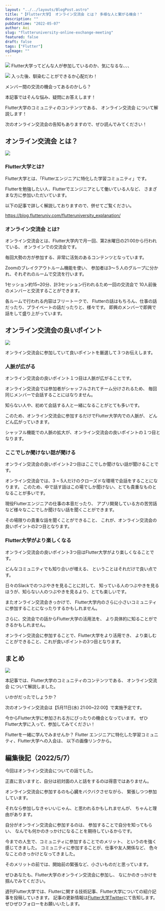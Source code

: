 ```yaml
---
layout: "../../layouts/BlogPost.astro"
title: "【Flutter大学】 オンライン交流会 とは？ 多様な人と繋がる機会！"
description: ""
pubDatetime: "2022-05-07"
author: Aoi
slug: "flutteruniversity-online-exchange-meeting"
featured: false
draft: false
tags: ["Flutter"]
ogImage: ""
---
```


![](https://blog.flutteruniv.com/wp-content/themes/cocoon-master/images/ojisan.png)
Flutter大学ってどんな人が参加しているのか、気になるな、、、

![](https://blog.flutteruniv.com/wp-content/themes/cocoon-master/images/obasan.png)
入った後、馴染むことができるか心配だわ！

メンバー間の交流の機会ってあるのかしら？

本記事ではそんな悩み、疑問にお答えします！

Flutter大学のコミュニティのコンテンツである、
オンライン交流会 について解説します！

次のオンライン交流会の告知もありますので、ぜひ読んでみてください！

## オンライン交流会 とは？

![](http://blog.flutteruniv.com/wp-content/uploads/2022/03/meeting2-1024x683.jpeg)

### Flutter大学とは?

Flutter大学とは、「Flutterエンジニアに特化した学習コミュニティ」です。

Flutterを勉強したい人、Flutterでエンジニアとして働いている人など、
さまざまな方に参加いただいています。

以下の記事で詳しく解説しておりますので、併せてご覧ください。

https://blog.flutteruniv.com/flutteruniversity_explanation/

### オンライン交流会 とは?

オンライン交流会とは、Flutter大学内で月一回、第2水曜日の21:00から行われている、
オンラインでの交流会です。

毎回大勢の方が参加する、非常に活気のあるコンテンツとなっています。

Zoomのブレイクアウトルーム機能を使い、
参加者は3〜５人のグループに分かれ、それぞれのルームで交流を行います。

1セッション約15~20分、計3セッション行われるため一回の交流会で
10人前後のメンバーと交流することができます。

各ルームで行われる内容はフリートークで、
Flutterの話はもちろん、仕事の話だったり、プライベートの話だったりと、様々です。
即興のメンバーで即興で話をして盛り上がっています。

## オンライン交流会の良いポイント

![](http://blog.flutteruniv.com/wp-content/uploads/2022/03/Meeting-1024x683.jpeg)

オンライン交流会に参加していて良いポイントを厳選して３つお伝えします。

### 人脈が広がる

オンライン交流会の良いポイント１つ目は人脈が広がることです。

オンライン交流会では参加者がシャッフルされてチーム分けされるため、
毎回同じメンバーで会話することにはなりません。

知らない人や、初めて会話する人と一緒になることがとても多いです。

このため、オンライン交流会に参加するだけでFlutter大学内での人脈が、
どんどん広がっていきます。

シャッフル機能での人脈の拡大が、オンライン交流会の良いポイントの１つ目となります。

### ここでしか聞けない話が聞ける

オンライン交流会の良いポイント2つ目はここでしか聞けない話が聞けることです。

オンライン交流会では、3 ~ 5人だけのクローズドな環境で会話をすることになります。
このため、中で話す話はこの場でしか聞けない、とても貴重なものとなることが多いです。

現役Flutterエンジニアの仕事の本音だったり、
アプリ開発している方の苦労話など様々なここでしか聞けない話を聞くことができます。

その場限りの貴重な話を聞くことができること、
これが、オンライン交流会の良いポイントの2つ目となります。

### Flutter大学がより楽しくなる

オンライン交流会の良いポイント3つ目はFlutter大学がより楽しくなることです。

どんなコミュニティでも知り合いが増える、
ということはそれだけで良い点です。

日々のSlackでのつぶやきを見ることに対して、
知っている人のつぶやきを見るほうが、知らない人のつぶやきを見るより、とても楽しいです。

またオンライン交流会きっかけで、
Flutter大学内のさらに小さいコミュニティに参加することになったりするかもしれません。

さらに、交流会での話からFlutter大学の活用法を、
より具体的に知ることができるかもしれません。

オンライン交流会に参加することで、Flutter大学をより活用でき、
より楽しむことができること、これが良いポイントの3つ目となります。

## まとめ

![](http://blog.flutteruniv.com/wp-content/uploads/2022/03/meeting3-1024x683.jpeg)

本記事では、Flutter大学のコミュニティのコンテンツである、
オンライン交流会 について解説しました。

いかがだったでしょうか？

次のオンライン交流会は【5月11日(水) 21:00~22:00】で実施予定です。

今からFlutter大学に参加される方にぴったりの機会となっています。
ぜひFlutter大学に入って、参加してみてください！

Flutterを一緒に学んでみませんか？
Flutter エンジニアに特化した学習コミュニティ、Flutter大学への入会は、
以下の画像リンクから。

## 編集後記（2022/5/7）

今回はオンライン交流会についての話でした。

正直に言いますと、自分は初対面の人と話をするのは得意ではありません。

オンライン交流会に参加するのも心臓をバクバクさせながら、
緊張しつつ参加しています。

それなら参加しなきゃいいじゃん、と思われるかもしれませんが、
ちゃんと理由があります。

自分がオンライン交流会に参加するのは、
参加することで自分を知ってもらい、
なんでも何かのきっかけになることを期待しているからです。

今までの人生で、コミュニティに参加することでのメリット、
というのを強く感じてきました。
コミュニティに参加することが、仕事や友人関係など、
色々なことのきっかけとなってきました。

そのメリットの前では、開始前の緊張など、小さいものだと思っています。

ぜひあなたも、Flutter大学のオンライン交流会に参加し、
なにかのきっかけを掴んでみてください。

週刊Flutter大学では、Flutterに関する技術記事、Flutter大学についての紹介記事を投稿していきます。
記事の更新情報は[Flutter大学Twitter](https://twitter.com/FlutterUniv)にて告知します。
ぜひぜひフォローをお願いいたします。